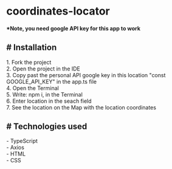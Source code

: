 # coordinates-locator

<h4>*Note, you need google API key for this app to work</h4>

<h2># Installation</h2>
1. Fork the project
<br />
2. Open the project in the IDE
<br />
3. Copy past the personal API google key in this location "const GOOGLE_API_KEY" in the app.ts file
<br />
4. Open the Terminal
<br />
5. Write: npm i, in the Terminal
<br />
6. Enter location in the seach field
<br />
7. See the location on the Map with the location coordinates
<br />
<h2># Technologies used</h2>
- TypeScript
<br />
- Axios
<br />
- HTML
<br />
- CSS
